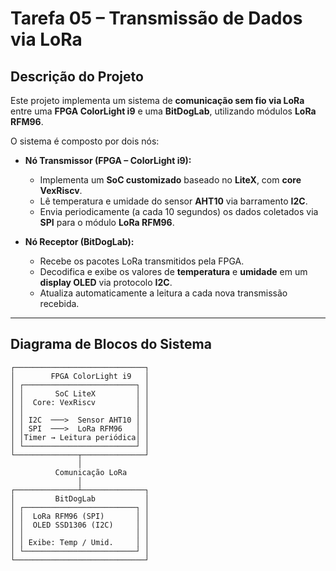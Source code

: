 #  Tarefa 05 – Transmissão de Dados via LoRa

##  Descrição do Projeto

Este projeto implementa um sistema de **comunicação sem fio via LoRa** entre uma **FPGA ColorLight i9** e uma **BitDogLab**, utilizando módulos **LoRa RFM96**.

O sistema é composto por dois nós:

- **Nó Transmissor (FPGA – ColorLight i9):**
  - Implementa um **SoC customizado** baseado no **LiteX**, com **core VexRiscv**.
  - Lê temperatura e umidade do sensor **AHT10** via barramento **I2C**.
  - Envia periodicamente (a cada 10 segundos) os dados coletados via **SPI** para o módulo **LoRa RFM96**.

- **Nó Receptor (BitDogLab):**
  - Recebe os pacotes LoRa transmitidos pela FPGA.
  - Decodifica e exibe os valores de **temperatura** e **umidade** em um **display OLED** via protocolo **I2C**.
  - Atualiza automaticamente a leitura a cada nova transmissão recebida.

---

##  Diagrama de Blocos do Sistema

    ┌─────────────────────────────┐
    │        FPGA ColorLight i9   │
    │ ┌─────────────────────────┐ │
    │ │       SoC LiteX         │ │
    │ │  Core: VexRiscv         │ │
    │ │                         │ │
    │ │ I2C  ───>  Sensor AHT10 │ │
    │ │ SPI  ───>  LoRa RFM96   │ │
    │ │Timer → Leitura periódica│ │
    │ └─────────────────────────┘ │
    └──────────────┬──────────────┘
                   │
              Comunicação LoRa
                   │
    ┌──────────────┴──────────────┐
    │         BitDogLab           │
    │ ┌─────────────────────────┐ │
    │ │  LoRa RFM96 (SPI)       │ │
    │ │  OLED SSD1306 (I2C)     │ │
    │ │                         │ │
    │ │ Exibe: Temp / Umid.     │ │
    │ └─────────────────────────┘ │
    └─────────────────────────────┘



